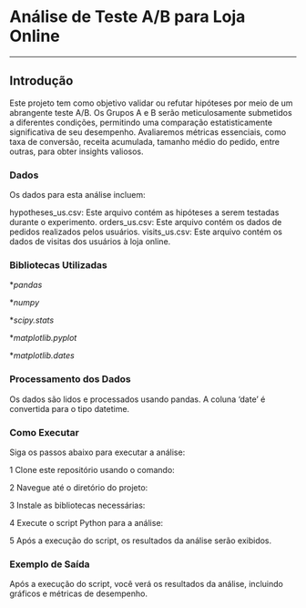 # Análise de Teste A/B para Loja Online
_____________________________________________________________________

## Introdução
Este projeto tem como objetivo validar ou refutar hipóteses por meio de um abrangente teste A/B. Os Grupos A e B serão meticulosamente submetidos a diferentes condições, permitindo uma comparação estatisticamente significativa de seu desempenho. Avaliaremos métricas essenciais, como taxa de conversão, receita acumulada, tamanho médio do pedido, entre outras, para obter insights valiosos.


### Dados
Os dados para esta análise incluem:

hypotheses_us.csv: Este arquivo contém as hipóteses a serem testadas durante o experimento.
orders_us.csv: Este arquivo contém os dados de pedidos realizados pelos usuários.
visits_us.csv: Este arquivo contém os dados de visitas dos usuários à loja online.


### Bibliotecas Utilizadas
**pandas*

**numpy*

**scipy.stats*

**matplotlib.pyplot*

**matplotlib.dates*



### Processamento dos Dados
Os dados são lidos e processados usando pandas. A coluna ‘date’ é convertida para o tipo datetime.


### Como Executar
Siga os passos abaixo para executar a análise:

1 Clone este repositório usando o comando:

2 Navegue até o diretório do projeto:

3 Instale as bibliotecas necessárias:

4 Execute o script Python para a análise:

5 Após a execução do script, os resultados da análise serão exibidos.


### Exemplo de Saída
Após a execução do script, você verá os resultados da análise, incluindo gráficos e métricas de desempenho.

